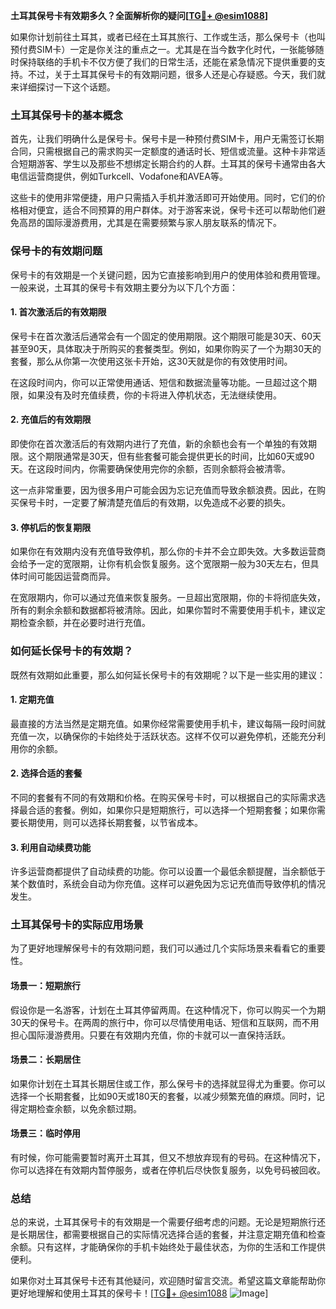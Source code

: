 **土耳其保号卡有效期多久？全面解析你的疑问[[TG💪+ @esim1088](https://t.me/s/esim1088)]**

如果你计划前往土耳其，或者已经在土耳其旅行、工作或生活，那么保号卡（也叫预付费SIM卡）一定是你关注的重点之一。尤其是在当今数字化时代，一张能够随时保持联络的手机卡不仅方便了我们的日常生活，还能在紧急情况下提供重要的支持。不过，关于土耳其保号卡的有效期问题，很多人还是心存疑惑。今天，我们就来详细探讨一下这个话题。

### 土耳其保号卡的基本概念

首先，让我们明确什么是保号卡。保号卡是一种预付费SIM卡，用户无需签订长期合同，只需根据自己的需求购买一定额度的通话时长、短信或流量。这种卡非常适合短期游客、学生以及那些不想绑定长期合约的人群。土耳其的保号卡通常由各大电信运营商提供，例如Turkcell、Vodafone和AVEA等。

这些卡的使用非常便捷，用户只需插入手机并激活即可开始使用。同时，它们的价格相对便宜，适合不同预算的用户群体。对于游客来说，保号卡还可以帮助他们避免高昂的国际漫游费用，尤其是在需要频繁与家人朋友联系的情况下。

### 保号卡的有效期问题

保号卡的有效期是一个关键问题，因为它直接影响到用户的使用体验和费用管理。一般来说，土耳其的保号卡有效期主要分为以下几个方面：

#### 1. **首次激活后的有效期限**
   保号卡在首次激活后通常会有一个固定的使用期限。这个期限可能是30天、60天甚至90天，具体取决于所购买的套餐类型。例如，如果你购买了一个为期30天的套餐，那么从你第一次使用这张卡开始，这30天就是你的有效使用时间。

   在这段时间内，你可以正常使用通话、短信和数据流量等功能。一旦超过这个期限，如果没有及时充值续费，你的卡将进入停机状态，无法继续使用。

#### 2. **充值后的有效期限**
   即使你在首次激活后的有效期内进行了充值，新的余额也会有一个单独的有效期限。这个期限通常是30天，但有些套餐可能会提供更长的时间，比如60天或90天。在这段时间内，你需要确保使用完你的余额，否则余额将会被清零。

   这一点非常重要，因为很多用户可能会因为忘记充值而导致余额浪费。因此，在购买保号卡时，一定要了解清楚充值后的有效期，以免造成不必要的损失。

#### 3. **停机后的恢复期限**
   如果你在有效期内没有充值导致停机，那么你的卡并不会立即失效。大多数运营商会给予一定的宽限期，让你有机会恢复服务。这个宽限期一般为30天左右，但具体时间可能因运营商而异。

   在宽限期内，你可以通过充值来恢复服务。一旦超出宽限期，你的卡将彻底失效，所有的剩余余额和数据都将被清除。因此，如果你暂时不需要使用手机卡，建议定期检查余额，并在必要时进行充值。

### 如何延长保号卡的有效期？

既然有效期如此重要，那么如何延长保号卡的有效期呢？以下是一些实用的建议：

#### 1. **定期充值**
   最直接的方法当然是定期充值。如果你经常需要使用手机卡，建议每隔一段时间就充值一次，以确保你的卡始终处于活跃状态。这样不仅可以避免停机，还能充分利用你的余额。

#### 2. **选择合适的套餐**
   不同的套餐有不同的有效期和价格。在购买保号卡时，可以根据自己的实际需求选择最合适的套餐。例如，如果你只是短期旅行，可以选择一个短期套餐；如果你需要长期使用，则可以选择长期套餐，以节省成本。

#### 3. **利用自动续费功能**
   许多运营商都提供了自动续费的功能。你可以设置一个最低余额提醒，当余额低于某个数值时，系统会自动为你充值。这样可以避免因为忘记充值而导致停机的情况发生。

### 土耳其保号卡的实际应用场景

为了更好地理解保号卡的有效期问题，我们可以通过几个实际场景来看看它的重要性。

#### 场景一：短期旅行
   假设你是一名游客，计划在土耳其停留两周。在这种情况下，你可以购买一个为期30天的保号卡。在两周的旅行中，你可以尽情使用电话、短信和互联网，而不用担心国际漫游费用。只要在有效期内充值，你的卡就可以一直保持活跃。

#### 场景二：长期居住
   如果你计划在土耳其长期居住或工作，那么保号卡的选择就显得尤为重要。你可以选择一个长期套餐，比如90天或180天的套餐，以减少频繁充值的麻烦。同时，记得定期检查余额，以免余额过期。

#### 场景三：临时停用
   有时候，你可能需要暂时离开土耳其，但又不想放弃现有的号码。在这种情况下，你可以选择在有效期内暂停服务，或者在停机后尽快恢复服务，以免号码被回收。

### 总结

总的来说，土耳其保号卡的有效期是一个需要仔细考虑的问题。无论是短期旅行还是长期居住，都需要根据自己的实际情况选择合适的套餐，并注意定期充值和检查余额。只有这样，才能确保你的手机卡始终处于最佳状态，为你的生活和工作提供便利。

如果你对土耳其保号卡还有其他疑问，欢迎随时留言交流。希望这篇文章能帮助你更好地理解和使用土耳其的保号卡！[[TG💪+ @esim1088](https://t.me/s/esim1088) ![Image](https://i.postimg.cc/4NQfJmqS/Snipaste-2025-05-13-00-14-12.png)]